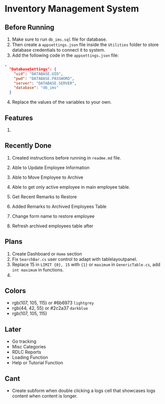 # Inventory Management System

## Before Running 
1. Make sure to run `db_ims.sql` file for database.
2. Then create a `appsettings.json` file inside the `Utilities` folder to store database credentials to connect it to system.
3. Add the following code in the `appsettings.json` file:
```json
,
  "DatabaseSettings": {
    "uid": "DATABASE.UID",
    "pwd": "DATABASE.PASSWORD",
    "server": "DATABASE.SERVER",
    "database": "db_ims"
  }
```
4. Replace the values of the variables to your own.
## Features
1.

## Recently Done
1. Created instructions before running in `readme.md` file.
2. Able to Update Employee Information
3. Able to Move Employee to Archive
4. Able to get only active employee in main employee table.


5. Get Recent Remarks to Restore
6. Added Remarks to Archived Employees Table
7. Change form name to restore employee
8. Refresh archived employees table after 

## Plans
1. Create Dashboard or `Home` section
2. Fix `SearchBar.cs` user control to adapt with tablelayoutpanel.
3. Replace 15 in `LIMIT {0}, 15` with `{1}` or `maximum` in `GenericTable.cs`, add `int maximum` in functions.
4. 

## Colors
* rgb(107, 105, 115) or #6b6973 `lightgrey`
* rgb(44, 42, 55) or #2c2a37 `darkblue` 
* rgb(107, 105, 115) 

## Later
* Go tracking
* Misc Categories
* RDLC Reports
* Loading Function
* Help or Tutorial Function

## Cant
* Create subform when double clicking a logs cell that showcases logs content when content is longer.
